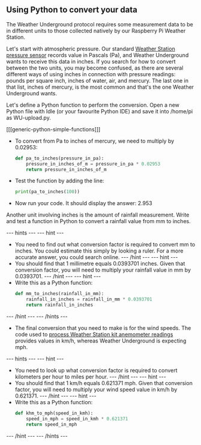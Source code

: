 ## Using Python to convert your data

The Weather Underground protocol requires some measurement data to be in different units to those collected natively by our Raspberry Pi Weather Station.

Let's start with atmospheric pressure. Our standard [Weather Station pressure sensor](https://www.raspberrypi.org/learning/sensing-the-weather/lesson-9/worksheet/) records value in Pascals (Pa), and Weather Underground wants to receive this data in inches. If you search for how to convert between the two units, you may become confused, as there are several different ways of using inches in connection with pressure readings: pounds per square inch, inches of water, air, and mercury. The last one in that list, inches of mercury, is the most common and that's the one Weather Underground wants.

Let's define a Python function to perform the conversion. Open a new Python file with Idle (or your favourite Python IDE) and save it into /home/pi as WU-upload.py.

[[[generic-python-simple-functions]]]

- To convert from Pa to inches of mercury, we need to multiply by 0.02953:

    ```python
    def pa_to_inches(pressure_in_pa):
        pressure_in_inches_of_m = pressure_in_pa * 0.02953
        return pressure_in_inches_of_m

    ```
- Test the function by adding the line:

    ```python
    print(pa_to_inches(100))
    ```

- Now run your code. It should display the answer: 2.953

Another unit involving inches is the amount of rainfall measurement. Write and test a function in Python to convert a rainfall value from mm to inches.


--- hints ---
--- hint ---
- You need to find out what conversion factor is required to convert mm to inches. You could estimate this simply by looking a ruler. For a more accurate answer, you could search online.
--- /hint ---
--- hint ---
- You should find that 1 millimetre equals 0.0393701 inches. Given that conversion factor, you will need to multiply your rainfall value in mm by 0.0393701.
--- /hint ---
--- hint ---
- Write this as a Python function:
    ```python
    def mm_to_inches(rainfall_in_mm):
        rainfall_in_inches = rainfall_in_mm * 0.0393701
        return rainfall_in_inches
    ```
--- /hint ---
--- /hints ---

- The final conversion that you need to make is for the wind speeds. The code used to [process Weather Station kit anemometer readings](https://www.raspberrypi.org/learning/sensing-the-weather/lesson-2/worksheet/) provides values in km/h, whereas Weather Underground is expecting mph.

--- hints ---
--- hint ---
- You need to look up what conversion factor is required to convert kilometers per hour to miles per hour.
--- /hint ---
--- hint ---
- You should find that 1 km/h equals 0.621371 mph. Given that conversion factor, you will need to multiply your wind speed value in km/h by 0.621371.
--- /hint ---
--- hint ---
- Write this as a Python function:
    ```python
    def khm_to_mph(speed_in_kmh):
        speed_in_mph = speed_in_kmh * 0.621371
        return speed_in_mph    
    ```
--- /hint ---
--- /hints ---
